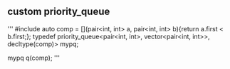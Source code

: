 ## custom priority_queue
'''
#include <queue>
auto comp = [](pair<int, int> a, pair<int, int> b){return a.first < b.first;};
typedef priority_queue<pair<int, int>, vector<pair<int, int>>, decltype(comp)> mypq; 

mypq q(comp);
'''
